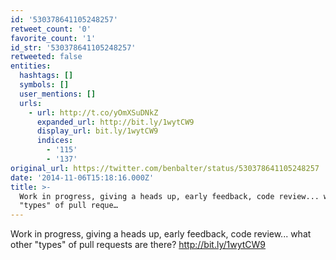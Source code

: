 ```yaml
---
id: '530378641105248257'
retweet_count: '0'
favorite_count: '1'
id_str: '530378641105248257'
retweeted: false
entities:
  hashtags: []
  symbols: []
  user_mentions: []
  urls:
    - url: http://t.co/yOmXSuDNkZ
      expanded_url: http://bit.ly/1wytCW9
      display_url: bit.ly/1wytCW9
      indices:
        - '115'
        - '137'
original_url: https://twitter.com/benbalter/status/530378641105248257
date: '2014-11-06T15:18:16.000Z'
title: >-
  Work in progress, giving a heads up, early feedback, code review... what other
  "types" of pull reque…
---
```


Work in progress, giving a heads up, early feedback, code review... what other "types" of pull requests are there? http://bit.ly/1wytCW9